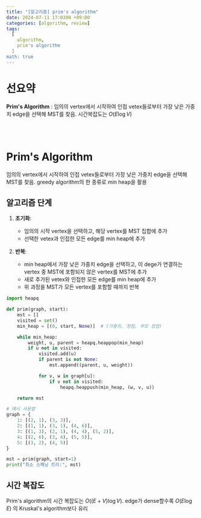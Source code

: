 ```yaml
---
title: "[알고리즘] prim's algorithm"
date: 2024-07-11 17:0300 +09:00
categories: [algorithm, review]
tags:
  [
    algorithm,
    prim's algorithm
  ]
math: true
---
```


# **선요약**

**Prim's Algorithm** : 임의의 vertex에서 시작하여 인접 vetex들로부터 가장 낮은 가중치 edge을 선택해 MST를 찾음. 시간복잡도는 $O(E \log V)$

<br/>
<br/>

# **Prim's Algorithm**

 임의의 vertex에서 시작하여 인접 vetex들로부터 가장 낮은 가중치 edge을 선택해 MST를 찾음. greedy algorithm의 한 종류로 min heap을 활용

## **알고리즘 단계**

1. **초기화**:
   - 임의의 시작 vertex을 선택하고, 해당 vertex를 MST 집합에 추가
   - 선택한 vetex과 인접한 모든 edge를 min heap에 추가

2. **반복**:
   - min heap에서 가장 낮은 가중치 edge을 선택하고, 이 dege가 연결하는 vertex 중 MST에 포함되지 않은 vertex를 MST에 추가
   - 새로 추가된 vetex와 인접한 모든 edge를 min heap에 추가
   - 위 과정을 MST가 모든 vertex를 포함할 때까지 반복

```python
import heapq

def prim(graph, start):
    mst = []
    visited = set()
    min_heap = [(0, start, None)]  # (가중치, 정점, 부모 정점)

    while min_heap:
        weight, u, parent = heapq.heappop(min_heap)
        if u not in visited:
            visited.add(u)
            if parent is not None:
                mst.append((parent, u, weight))

            for v, w in graph[u]:
                if v not in visited:
                    heapq.heappush(min_heap, (w, v, u))

    return mst

# 예시 사용법
graph = {
    1: [(2, 1), (3, 3)],
    2: [(1, 1), (3, 1), (4, 6)],
    3: [(1, 3), (2, 1), (4, 4), (5, 2)],
    4: [(2, 6), (3, 4), (5, 5)],
    5: [(3, 2), (4, 5)]
}

mst = prim(graph, start=1)
print("최소 스패닝 트리:", mst)
```

## **시간 복잡도**

Prim's algorithm의 시간 복잡도는 $O((E + V) \log V)$. edge가 dense할수록 $O(E \log E)$ 의 Kruskal's algorithm보다 유리
